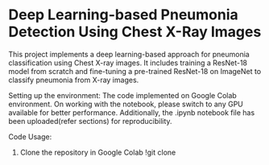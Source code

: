 # Deep Learning-based Pneumonia Detection Using Chest X-Ray Images
This project implements a deep learning-based approach for pneumonia classification using Chest X-ray images. It includes training a ResNet-18 model from scratch and fine-tuning a pre-trained ResNet-18 on ImageNet to classify pneumonia from X-ray images.

Setting up the environment:
The code implemented on Google Colab environment. On working with the notebook, please switch to any GPU available for better performance. Additionally, the .ipynb notebook file has been uploaded(refer sections) for reproducibility.

Code Usage:
1. Clone the repository in Google Colab
   !git clone 
